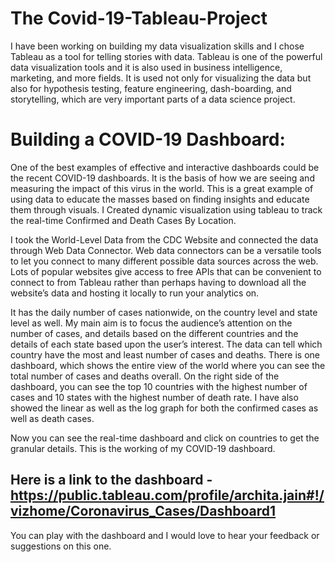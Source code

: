 # The Covid-19-Tableau-Project

I have been working on building my data visualization skills and I chose Tableau as a tool for telling stories with data. Tableau is one of the powerful data visualization tools and it is also used in business intelligence, marketing, and more fields. It is used not only for visualizing the data but also for hypothesis testing, feature engineering, dash-boarding, and storytelling, which are very important parts of a data science project.

# Building a COVID-19 Dashboard:
One of the best examples of effective and interactive dashboards could be the recent COVID-19 dashboards. It is the basis of how we are seeing and measuring the impact of this virus in the world. This is a great example of using data to educate the masses based on finding insights and educate them through visuals.
I Created dynamic visualization using tableau to track the real-time Confirmed and Death Cases By Location.

I took the World-Level Data from the CDC Website and connected the data through Web Data Connector. Web data connectors can be a versatile tools to let you connect to many different possible data sources across the web. Lots of popular websites give access to free APIs that can be convenient to connect to from Tableau rather than perhaps having to download all the website’s data and hosting it locally to run your analytics on.

It has the daily number of cases nationwide, on the country level and state level as well. My main aim is to focus the audience’s attention on the number of cases, and details based on the different countries and the details of each state based upon the user’s interest. The data can tell which country have the most and least number of cases and deaths. There is one dashboard, which shows the entire view of the world where you can see the total number of cases and deaths overall. On the right side of the dashboard, you can see the top 10 countries with the highest number of cases and 10 states with the highest number of death rate. I have also showed the linear as well as the log graph for both the confirmed cases as well as death cases.

Now you can see the real-time dashboard and click on countries to get the granular details. This is the working of my COVID-19 dashboard. 
## Here is a link to the dashboard - https://public.tableau.com/profile/archita.jain#!/vizhome/Coronavirus_Cases/Dashboard1

You can play with the dashboard and I would love to hear your feedback or suggestions on this one.


